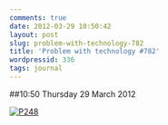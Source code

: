 ```yaml
---
comments: true
date: 2012-03-29 10:50:42
layout: post
slug: problem-with-technology-782
title: 'Problem with technology #782'
wordpressid: 336
tags: journal
---
```


##10:50 Thursday 29 March 2012

[![P248](http://getfile4.posterous.com/getfile/files.posterous.com/thunderrabbit/mChjGseGcpoFmJCjgghJvGCDkbiofpygBnGvJryrGyxjotvbqbGDjlquJIli/p248.jpg.scaled500.jpg)](http://getfile6.posterous.com/getfile/files.posterous.com/thunderrabbit/mChjGseGcpoFmJCjgghJvGCDkbiofpygBnGvJryrGyxjotvbqbGDjlquJIli/p248.jpg.scaled1000.jpg)
